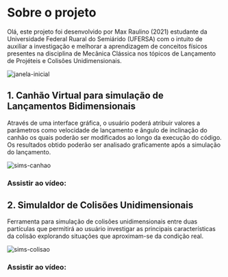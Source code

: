 # **Sobre o projeto**

Olá, este projeto foi desenvolvido por Max Raulino (2021) estudante da Universidade Federal Ruaral do Semiárido (UFERSA) com o intuito de auxiliar a investigação e melhorar a aprendizagem de conceitos físicos presentes na disciplina de Mecânica Clássica nos tópicos de Lançamento de Projéteis e Colisões Unidimensionais. 

![janela-inicial](https://github.com/maxraulino/ProjetoMecanicaClassica/blob/main/img8.png)

## **1. Canhão Virtual para simulação de Lançamentos Bidimensionais**
Através de uma interface gráfica, o usuário poderá atribuir valores a parâmetros como velocidade de lançamento e ângulo de inclinação do canhão os quais poderão ser modificados ao longo da execução do código. Os resultados obtido poderão ser analisado graficamente após a simulação do lançamento.

![sims-canhao](https://github.com/maxraulino/ProjetoMecanicaClassica/blob/main/img9.png)

### Assistir ao vídeo: 

## **2. Simulaldor de Colisões Unidimensionais**
Ferramenta para simulação de colisões unidimensionais entre duas partículas que permitirá ao usuário investigar as principais características da colisão explorando situações que aproximam-se da condição real.

![sims-colisao](https://github.com/maxraulino/ProjetoMecanicaClassica/blob/main/img18.png)

### Assistir ao vídeo: 
